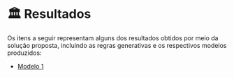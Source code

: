 # :classical_building: Resultados

Os itens a seguir representam alguns dos resultados obtidos por meio da solução proposta, incluindo as regras generativas e os respectivos modelos produzidos:

- [Modelo 1](Modelo_01)
